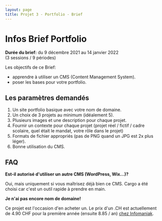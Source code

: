 ```yaml
---
layout: page
title: Projet 3 - Portfolio - Brief
---
```



# Infos Brief Portfolio

**Durée du brief:** 
du 9 décembre 2021 au 14 janvier 2022  
(3 sessions / 9 périodes)

Les objectifs de ce Brief:
- apprendre à utiliser un CMS (Content Management System).
- poser les bases pour votre portfolio.

## Les paramètres demandés

1. Un site portfolio basique avec votre nom de domaine.
2. Un choix de 3 projets au minimum (idéalement 5).
3. Plusieurs images et une description pour chaque projet.
4. Fournir un contexte pour chaque projet (projet réel / fictif / cadre scolaire, quel était le mandat, votre rôle dans le projet)
5. Formats de fichier appropriés (pas de PNG quand un JPG est 2x plus léger).
6. Bonne utilisation du CMS.

## FAQ

**Est-il autorisé d'utiliser un autre CMS (WordPress, Wix...)?**

Oui, mais uniquement si vous maîtrisez déjà bien ce CMS. Cargo a été choisi car c'est un outil rapide à prendre en main.

**Je n'ai pas encore nom de domaine!**

Ce projet est l'occasion d'en acheter un. Le prix d'un .CH est actuellement de 4.90 CHF pour la première année (ensuite 8.85 / an) [chez Infomaniak](https://www.infomaniak.com/fr/domaines/tarifs#category1).